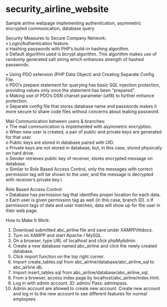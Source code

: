 # security_airline_website
Sample airline webpage implementing authentication, asymmetric encrypted communication, database query

Security Measures to Secure Company Network:\
• Login/Authentication feature.\
o Hashing passwords with PHP’s build-in hashing algorithm.\
o Default algorithm used is bcrypt algorithm. This algorithm makes use of
randomly generated salt string which enhances strength of hashed passwords.

• Using PDO extension (PHP Data Object) and Creating Separate Config File.\
o PDO’s prepare statement for querying has basic SQL injection protection,
providing values only once the statement has been “prepared”.\
o Making use of PDO’s DSN charset parameter (utf8) to further enhance
protection.\
o Separate config file that stores database name and passwords makes it more
secure to share code files without concerns about leaking password.

Mail Communication between users & branches:\
• The mail communication is implemented with asymmetric encryption.\
o When new user is created, a pair of public and private keys are generated for
that user.\
o Public keys are stored in database paired with UID.\
o Private keys are not stored in database, but, in this case, stored physically on
hard drive.\
o Sender retrieves public key of receiver, stores encrypted message on database.\
o Similar to Role Based Access Control, only the messages with correct permission
tag will be shown to the user, and the message is decrypted with receiver’s
private key.\

Role Based Access Control:\
• Database has permission tag that identifies proper location for each data.
o Each user is given permission tag as well (in this case, branch ID).
o If permission tags of data and user matches, data will show up for the user in
their web page.

How to Make It Work:
1. Download submitted abc_airline file and save under XAMPP/htdocs.
2. Turn on XAMPP and start Apache / MySQL.
3. On a browser, type URL of localhost and click phpMyAdmin.
4. Create a new database named abc_airline and click the newly created database.
5. Click import function on the top right corner.
6. Import create_tables.sql from abc_airline/database/abc_airline_sql to abc_airline db.
7. Import insert_tables.sql from abc_airline/database/abc_airline_sql.
8. From a browser, access index page by localhost/abc_airline/index.html.
9. Log in with admin account. ID: admin/ Pass: adminpass.
10. Admin account are allowed to create new account. Create new account and log in to the new account to see different features for normal employees
